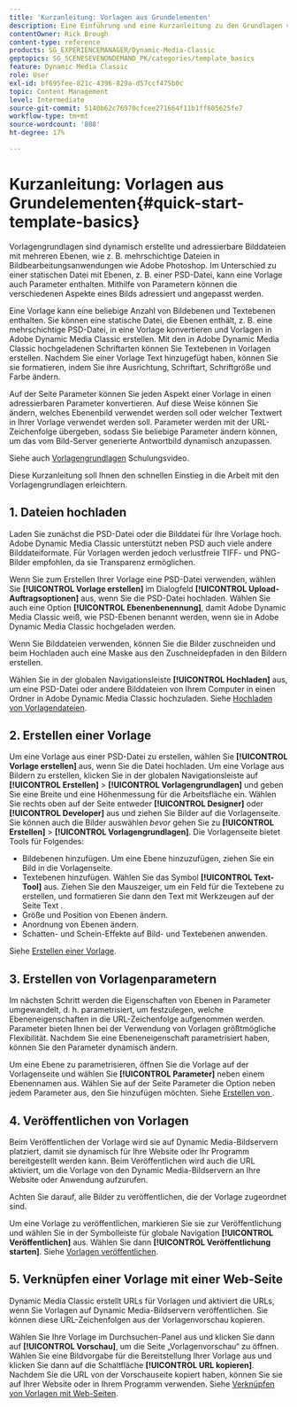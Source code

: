```yaml
---
title: 'Kurzanleitung: Vorlagen aus Grundelementen'
description: Eine Einführung und eine Kurzanleitung zu den Grundlagen von Vorlagen, die Ihnen den schnellen Einstieg in Adobe Dynamic Media Classic erleichtern.
contentOwner: Rick Brough
content-type: reference
products: SG_EXPERIENCEMANAGER/Dynamic-Media-Classic
geptopics: SG_SCENESEVENONDEMAND_PK/categories/template_basics
feature: Dynamic Media Classic
role: User
exl-id: bf695fee-821c-4396-829a-d57ccf475b0c
topic: Content Management
level: Intermediate
source-git-commit: 5140b62c76970cfcee271664f11b1ff605625fe7
workflow-type: tm+mt
source-wordcount: '808'
ht-degree: 17%

---
```


# Kurzanleitung: Vorlagen aus Grundelementen{#quick-start-template-basics}

Vorlagengrundlagen sind dynamisch erstellte und adressierbare Bilddateien mit mehreren Ebenen, wie z. B. mehrschichtige Dateien in Bildbearbeitungsanwendungen wie Adobe Photoshop. Im Unterschied zu einer statischen Datei mit Ebenen, z. B. einer PSD-Datei, kann eine Vorlage auch Parameter enthalten. Mithilfe von Parametern können die verschiedenen Aspekte eines Bilds adressiert und angepasst werden.

Eine Vorlage kann eine beliebige Anzahl von Bildebenen und Textebenen enthalten. Sie können eine statische Datei, die Ebenen enthält, z. B. eine mehrschichtige PSD-Datei, in eine Vorlage konvertieren und Vorlagen in Adobe Dynamic Media Classic erstellen. Mit den in Adobe Dynamic Media Classic hochgeladenen Schriftarten können Sie Textebenen in Vorlagen erstellen. Nachdem Sie einer Vorlage Text hinzugefügt haben, können Sie sie formatieren, indem Sie ihre Ausrichtung, Schriftart, Schriftgröße und Farbe ändern.

Auf der Seite Parameter können Sie jeden Aspekt einer Vorlage in einen adressierbaren Parameter konvertieren. Auf diese Weise können Sie ändern, welches Ebenenbild verwendet werden soll oder welcher Textwert in Ihrer Vorlage verwendet werden soll. Parameter werden mit der URL-Zeichenfolge übergeben, sodass Sie beliebige Parameter ändern können, um das vom Bild-Server generierte Antwortbild dynamisch anzupassen.

Siehe auch [Vorlagengrundlagen](https://s7d5.scene7.com/s7viewers/html5/VideoViewer.html?videoserverurl=https://s7d5.scene7.com/is/content/&emailurl=https://s7d5.scene7.com/s7/emailFriend&serverUrl=https://s7d5.scene7.com/is/image/&config=Scene7SharedAssets/Universal_HTML5_Video&contenturl=https://s7d5.scene7.com/skins/&asset=S7tutorials/553_Template%20Basics_converted%20renamed_Dynamic%20Banners-AVS) Schulungsvideo.

Diese Kurzanleitung soll Ihnen den schnellen Einstieg in die Arbeit mit den Vorlagengrundlagen erleichtern.

## &#x200B;1. Dateien hochladen

Laden Sie zunächst die PSD-Datei oder die Bilddatei für Ihre Vorlage hoch. Adobe Dynamic Media Classic unterstützt neben PSD auch viele andere Bilddateiformate. Für Vorlagen werden jedoch verlustfreie TIFF- und PNG-Bilder empfohlen, da sie Transparenz ermöglichen.

Wenn Sie zum Erstellen Ihrer Vorlage eine PSD-Datei verwenden, wählen Sie **[!UICONTROL Vorlage erstellen]** im Dialogfeld **[!UICONTROL Upload-Auftragsoptionen]** aus, wenn Sie die PSD-Datei hochladen. Wählen Sie auch eine Option **[!UICONTROL Ebenenbenennung]**, damit Adobe Dynamic Media Classic weiß, wie PSD-Ebenen benannt werden, wenn sie in Adobe Dynamic Media Classic hochgeladen werden.

Wenn Sie Bilddateien verwenden, können Sie die Bilder zuschneiden und beim Hochladen auch eine Maske aus den Zuschneidepfaden in den Bildern erstellen.

Wählen Sie in der globalen Navigationsleiste **[!UICONTROL Hochladen]** aus, um eine PSD-Datei oder andere Bilddateien von Ihrem Computer in einen Ordner in Adobe Dynamic Media Classic hochzuladen. Siehe [Hochladen von Vorlagendateien](uploading-template-files.md#uploading_template_files).

## &#x200B;2. Erstellen einer Vorlage

Um eine Vorlage aus einer PSD-Datei zu erstellen, wählen Sie **[!UICONTROL Vorlage erstellen]** aus, wenn Sie die Datei hochladen. Um eine Vorlage aus Bildern zu erstellen, klicken Sie in der globalen Navigationsleiste auf **[!UICONTROL Erstellen]** > **[!UICONTROL Vorlagengrundlagen]** und geben Sie eine Breite und eine Höhenmessung für die Arbeitsfläche ein. Wählen Sie rechts oben auf der Seite entweder **[!UICONTROL Designer]** oder **[!UICONTROL Developer]** aus und ziehen Sie Bilder auf die Vorlagenseite. Sie können auch die Bilder auswählen *bevor* gehen Sie zu **[!UICONTROL Erstellen]** > **[!UICONTROL Vorlagengrundlagen]**. Die Vorlagenseite bietet Tools für Folgendes:

* Bildebenen hinzufügen. Um eine Ebene hinzuzufügen, ziehen Sie ein Bild in die Vorlagenseite.
* Textebenen hinzufügen. Wählen Sie das Symbol **[!UICONTROL Text-Tool]** aus. Ziehen Sie den Mauszeiger, um ein Feld für die Textebene zu erstellen, und formatieren Sie dann den Text mit Werkzeugen auf der Seite Text .
* Größe und Position von Ebenen ändern.
* Anordnung von Ebenen ändern.
* Schatten- und Schein-Effekte auf Bild- und Textebenen anwenden. 

Siehe [Erstellen einer Vorlage](creating-template.md#creating_a_template).

## &#x200B;3. Erstellen von Vorlagenparametern

Im nächsten Schritt werden die Eigenschaften von Ebenen in Parameter umgewandelt, d. h. parametrisiert, um festzulegen, welche Ebeneneigenschaften in die URL-Zeichenfolge aufgenommen werden. Parameter bieten Ihnen bei der Verwendung von Vorlagen größtmögliche Flexibilität. Nachdem Sie eine Ebeneneigenschaft parametrisiert haben, können Sie den Parameter dynamisch ändern.

Um eine Ebene zu parametrisieren, öffnen Sie die Vorlage auf der Vorlagenseite und wählen Sie **[!UICONTROL Parameter]** neben einem Ebenennamen aus. Wählen Sie auf der Seite Parameter die Option neben jedem Parameter aus, den Sie hinzufügen möchten. Siehe [Erstellen von ](creating-template-parameters.md#creating_template_parameters).

## &#x200B;4. Veröffentlichen von Vorlagen

Beim Veröffentlichen der Vorlage wird sie auf Dynamic Media-Bildservern platziert, damit sie dynamisch für Ihre Website oder Ihr Programm bereitgestellt werden kann. Beim Veröffentlichen wird auch die URL aktiviert, um die Vorlage von den Dynamic Media-Bildservern an Ihre Website oder Anwendung aufzurufen.

Achten Sie darauf, alle Bilder zu veröffentlichen, die der Vorlage zugeordnet sind.

Um eine Vorlage zu veröffentlichen, markieren Sie sie zur Veröffentlichung und wählen Sie in der Symbolleiste für globale Navigation **[!UICONTROL Veröffentlichen]** aus. Wählen Sie dann **[!UICONTROL Veröffentlichung starten]**. Siehe [Vorlagen veröffentlichen](publishing-templates.md#publishing_templates).

## &#x200B;5. Verknüpfen einer Vorlage mit einer Web-Seite

Dynamic Media Classic erstellt URLs für Vorlagen und aktiviert die URLs, wenn Sie Vorlagen auf Dynamic Media-Bildservern veröffentlichen. Sie können diese URL-Zeichenfolgen aus der Vorlagenvorschau kopieren.

Wählen Sie Ihre Vorlage im Durchsuchen-Panel aus und klicken Sie dann auf **[!UICONTROL Vorschau]**, um die Seite „Vorlagenvorschau“ zu öffnen. Wählen Sie eine Bildvorgabe für die Bereitstellung Ihrer Vorlage aus und klicken Sie dann auf die Schaltfläche **[!UICONTROL URL kopieren]**. Nachdem Sie die URL von der Vorschauseite kopiert haben, können Sie sie auf Ihrer Website oder in Ihrem Programm verwenden. Siehe [Verknüpfen von Vorlagen mit Web-Seiten](linking-template-web-page.md#linking_a_template_to_a_web_page).
